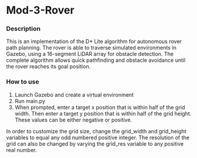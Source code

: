 # Mod-3-Rover
### Description
This is an implementation of the D* Lite algorithm for autonomous rover path planning. The rover is able to traverse simulated environments in Gazebo, using a 16-segment LiDAR array for obstacle detection. The complete algorithm allows quick pathfinding and obstacle avoidance until the rover reaches its goal position.
### How to use
1. Launch Gazebo and create a virtual environment
2. Run main.py
3. When prompted, enter a target x position that is within half of the grid width. Then enter a target y position that is within half of the grid height. These values can be either negative or positive.

In order to customize the grid size, change the grid_width and grid_height variables to equal any odd numbered positive integer. The resolution of the grid can also be changed by varying the grid_res variable to any positive real number. 

